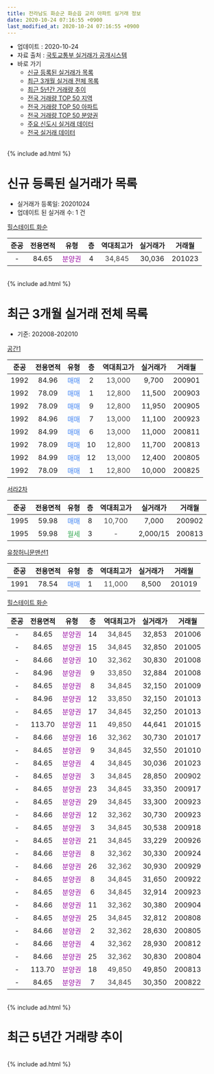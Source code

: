 ```yaml
---
title: 전라남도 화순군 화순읍 교리 아파트 실거래 정보
date: 2020-10-24 07:16:55 +0900
last_modified_at: 2020-10-24 07:16:55 +0900
---
```


* 업데이트 : 2020-10-24
* 자료 출처 : [국토교통부 실거래가 공개시스템](http://rt.molit.go.kr)
* 바로 가기
    * [신규 등록된 실거래가 목록](#신규-등록된-실거래가-목록)
    * [최근 3개월 실거래 전체 목록](#최근-3개월-실거래-전체-목록)
    * [최근 5년간 거래량 추이](#최근-5년간-거래량-추이)
    * [전국 거래량 TOP 50 지역](https://inasie.github.io/apt-trade-info/최근-3개월-전국에서-가장-거래가-많이-발생한-지역)
    * [전국 거래량 TOP 50 아파트](https://inasie.github.io/apt-trade-info/최근-3개월-전국에서-가장-거래가-많이-발생한-아파트)
    * [전국 거래량 TOP 50 분양권](https://inasie.github.io/apt-trade-info/최근-3개월-전국에서-가장-거래가-많이-발생한-분양권)
    * [주요 신도시 실거래 데이터](https://inasie.github.io/apt-trade-info/주요-신도시)
    * [전국 실거래 데이터](https://inasie.github.io/apt-trade-info/전국)
<br>
{% include ad.html %}
<br>

# 신규 등록된 실거래가 목록
* 실거래가 등록일: 20201024
* 업데이트 된 실거래 수: 1 건


[힐스테이트 화순](https://search.naver.com/search.naver?query=%EC%A0%84%EB%9D%BC%EB%82%A8%EB%8F%84+%ED%99%94%EC%88%9C%EA%B5%B0+%ED%99%94%EC%88%9C%EC%9D%8D+%EA%B5%90%EB%A6%AC+%ED%9E%90%EC%8A%A4%ED%85%8C%EC%9D%B4%ED%8A%B8+%ED%99%94%EC%88%9C)

|준공|전용면적|유형|층|역대최고가|실거래가|거래월|
|:---:|:---:|:---:|:---:|:---:|:---:|:---:|
|-|84.65|<span style="color:#9C11A5">분양권</span>|4|<span style="color:#444444">34,845</span>|30,036|201023|


<br>
{% include ad.html %}
<br>

# 최근 3개월 실거래 전체 목록
* 기준: 202008-202010


[공간1](https://search.naver.com/search.naver?query=%EC%A0%84%EB%9D%BC%EB%82%A8%EB%8F%84+%ED%99%94%EC%88%9C%EA%B5%B0+%ED%99%94%EC%88%9C%EC%9D%8D+%EA%B5%90%EB%A6%AC+%EA%B3%B5%EA%B0%841)

|준공|전용면적|유형|층|역대최고가|실거래가|거래월|
|:---:|:---:|:---:|:---:|:---:|:---:|:---:|
|1992|84.96|<span style="color:#4285f3">매매</span>|2|<span style="color:#444444">13,000</span>|9,700|200901|
|1992|78.09|<span style="color:#4285f3">매매</span>|1|<span style="color:#444444">12,800</span>|11,500|200903|
|1992|78.09|<span style="color:#4285f3">매매</span>|9|<span style="color:#444444">12,800</span>|11,950|200905|
|1992|84.96|<span style="color:#4285f3">매매</span>|7|<span style="color:#444444">13,000</span>|11,100|200923|
|1992|84.99|<span style="color:#4285f3">매매</span>|6|<span style="color:#444444">13,000</span>|11,000|200811|
|1992|78.09|<span style="color:#4285f3">매매</span>|10|<span style="color:#444444">12,800</span>|11,700|200813|
|1992|84.99|<span style="color:#4285f3">매매</span>|12|<span style="color:#444444">13,000</span>|12,400|200805|
|1992|78.09|<span style="color:#4285f3">매매</span>|1|<span style="color:#444444">12,800</span>|10,000|200825|

[서라2차](https://search.naver.com/search.naver?query=%EC%A0%84%EB%9D%BC%EB%82%A8%EB%8F%84+%ED%99%94%EC%88%9C%EA%B5%B0+%ED%99%94%EC%88%9C%EC%9D%8D+%EA%B5%90%EB%A6%AC+%EC%84%9C%EB%9D%BC2%EC%B0%A8)

|준공|전용면적|유형|층|역대최고가|실거래가|거래월|
|:---:|:---:|:---:|:---:|:---:|:---:|:---:|
|1995|59.98|<span style="color:#4285f3">매매</span>|8|<span style="color:#444444">10,700</span>|7,000|200902|
|1995|59.98|<span style="color:#34a853">월세</span>|3|<span style="color:#444444">-</span>|2,000/15|200813|

[유창허니문맨션1](https://search.naver.com/search.naver?query=%EC%A0%84%EB%9D%BC%EB%82%A8%EB%8F%84+%ED%99%94%EC%88%9C%EA%B5%B0+%ED%99%94%EC%88%9C%EC%9D%8D+%EA%B5%90%EB%A6%AC+%EC%9C%A0%EC%B0%BD%ED%97%88%EB%8B%88%EB%AC%B8%EB%A7%A8%EC%85%981)

|준공|전용면적|유형|층|역대최고가|실거래가|거래월|
|:---:|:---:|:---:|:---:|:---:|:---:|:---:|
|1991|78.54|<span style="color:#4285f3">매매</span>|1|<span style="color:#444444">11,000</span>|8,500|201019|

[힐스테이트 화순](https://search.naver.com/search.naver?query=%EC%A0%84%EB%9D%BC%EB%82%A8%EB%8F%84+%ED%99%94%EC%88%9C%EA%B5%B0+%ED%99%94%EC%88%9C%EC%9D%8D+%EA%B5%90%EB%A6%AC+%ED%9E%90%EC%8A%A4%ED%85%8C%EC%9D%B4%ED%8A%B8+%ED%99%94%EC%88%9C)

|준공|전용면적|유형|층|역대최고가|실거래가|거래월|
|:---:|:---:|:---:|:---:|:---:|:---:|:---:|
|-|84.65|<span style="color:#9C11A5">분양권</span>|14|<span style="color:#444444">34,845</span>|32,853|201006|
|-|84.65|<span style="color:#9C11A5">분양권</span>|15|<span style="color:#444444">34,845</span>|32,850|201005|
|-|84.66|<span style="color:#9C11A5">분양권</span>|10|<span style="color:#444444">32,362</span>|30,830|201008|
|-|84.96|<span style="color:#9C11A5">분양권</span>|9|<span style="color:#444444">33,850</span>|32,884|201008|
|-|84.65|<span style="color:#9C11A5">분양권</span>|8|<span style="color:#444444">34,845</span>|32,150|201009|
|-|84.96|<span style="color:#9C11A5">분양권</span>|12|<span style="color:#444444">33,850</span>|32,150|201013|
|-|84.65|<span style="color:#9C11A5">분양권</span>|17|<span style="color:#444444">34,845</span>|32,250|201013|
|-|113.70|<span style="color:#9C11A5">분양권</span>|11|<span style="color:#444444">49,850</span>|44,641|201015|
|-|84.66|<span style="color:#9C11A5">분양권</span>|16|<span style="color:#444444">32,362</span>|30,730|201017|
|-|84.65|<span style="color:#9C11A5">분양권</span>|9|<span style="color:#444444">34,845</span>|32,550|201010|
|-|84.65|<span style="color:#9C11A5">분양권</span>|4|<span style="color:#444444">34,845</span>|30,036|201023|
|-|84.65|<span style="color:#9C11A5">분양권</span>|3|<span style="color:#444444">34,845</span>|28,850|200902|
|-|84.65|<span style="color:#9C11A5">분양권</span>|23|<span style="color:#444444">34,845</span>|33,350|200917|
|-|84.65|<span style="color:#9C11A5">분양권</span>|29|<span style="color:#444444">34,845</span>|33,300|200923|
|-|84.66|<span style="color:#9C11A5">분양권</span>|12|<span style="color:#444444">32,362</span>|30,730|200923|
|-|84.65|<span style="color:#9C11A5">분양권</span>|3|<span style="color:#444444">34,845</span>|30,538|200918|
|-|84.65|<span style="color:#9C11A5">분양권</span>|21|<span style="color:#444444">34,845</span>|33,229|200926|
|-|84.66|<span style="color:#9C11A5">분양권</span>|8|<span style="color:#444444">32,362</span>|30,330|200924|
|-|84.66|<span style="color:#9C11A5">분양권</span>|26|<span style="color:#444444">32,362</span>|30,930|200929|
|-|84.65|<span style="color:#9C11A5">분양권</span>|8|<span style="color:#444444">34,845</span>|31,650|200922|
|-|84.65|<span style="color:#9C11A5">분양권</span>|6|<span style="color:#444444">34,845</span>|32,914|200923|
|-|84.66|<span style="color:#9C11A5">분양권</span>|11|<span style="color:#444444">32,362</span>|30,380|200904|
|-|84.65|<span style="color:#9C11A5">분양권</span>|25|<span style="color:#444444">34,845</span>|32,812|200808|
|-|84.66|<span style="color:#9C11A5">분양권</span>|2|<span style="color:#444444">32,362</span>|28,630|200805|
|-|84.66|<span style="color:#9C11A5">분양권</span>|4|<span style="color:#444444">32,362</span>|28,930|200812|
|-|84.66|<span style="color:#9C11A5">분양권</span>|25|<span style="color:#444444">32,362</span>|30,830|200804|
|-|113.70|<span style="color:#9C11A5">분양권</span>|18|<span style="color:#444444">49,850</span>|49,850|200813|
|-|84.65|<span style="color:#9C11A5">분양권</span>|7|<span style="color:#444444">34,845</span>|30,350|200822|


<br>
{% include ad.html %}
<br>

# 최근 5년간 거래량 추이


<div style="width:100%;">
    <canvas id="deal_progress" height="200"></canvas>
</div>

<script>
new Chart(document.getElementById("deal_progress"), {
    type: 'line',
    data: {
        labels: ['201510','201511','201512','201601','201602','201603','201604','201605','201606','201607','201608','201609','201610','201611','201612','201701','201702','201703','201704','201705','201706','201707','201708','201709','201710','201711','201712','201801','201802','201803','201804','201805','201806','201807','201808','201809','201810','201811','201812','201901','201902','201903','201904','201905','201906','201907','201908','201909','201910','201911','201912','202001','202002','202003','202004','202005','202006','202007','202008','202009','202010'],
        datasets: [{
            label: '매매',
            pointRadius: 1,
            data: [2, 2, 3, 0, 5, 3, 4, 3, 1, 1, 0, 3, 3, 1, 3, 4, 0, 2, 3, 3, 7, 3, 2, 3, 2, 2, 2, 3, 3, 4, 8, 0, 2, 6, 2, 4, 1, 4, 14, 183, 26, 25, 11, 4, 16, 4, 8, 4, 5, 7, 17, 8, 9, 9, 11, 10, 10, 6, 10, 16, 12],
            borderColor: "rgba(255, 201, 14, 1)",
            backgroundColor: "rgba(255, 201, 14, 0.5)",
            fill: false,
            lineTension: 0
        },{
            label: '전월세',
            pointRadius: 1,
            data: [2, 1, 1, 1, 1, 0, 2, 1, 0, 1, 1, 0, 0, 1, 2, 0, 2, 3, 1, 1, 2, 1, 1, 0, 1, 2, 1, 1, 0, 1, 0, 1, 0, 2, 0, 1, 0, 0, 0, 0, 1, 0, 0, 1, 0, 0, 1, 1, 1, 0, 2, 0, 1, 1, 0, 1, 1, 1, 1, 0, 0],
            borderColor: "rgba(0, 141, 185, 1)",
            backgroundColor: "rgba(0, 141, 185, 0.5)",
            fill: false,
            lineTension: 0
        }
        ]
    },
    options: {
        responsive: true,
        title: {
            display: false
        },
        tooltips: {
            mode: 'index',
            intersect: false
        },
        hover: {
            mode: 'nearest',
            intersect: true
        },
        scales: {
            xAxes: [{
                display: true,
                scaleLabel: {
                    display: true,
                    labelString: '년/월'
                }
            }],
            yAxes: [{
                display: true,
                ticks: {
                    suggestedMin: 0,
                },
                scaleLabel: {
                    display: true,
                    labelString: '실거래 수'
                }
            }]
        }
    }
});

</script>


<br>
{% include ad.html %}
<br>

